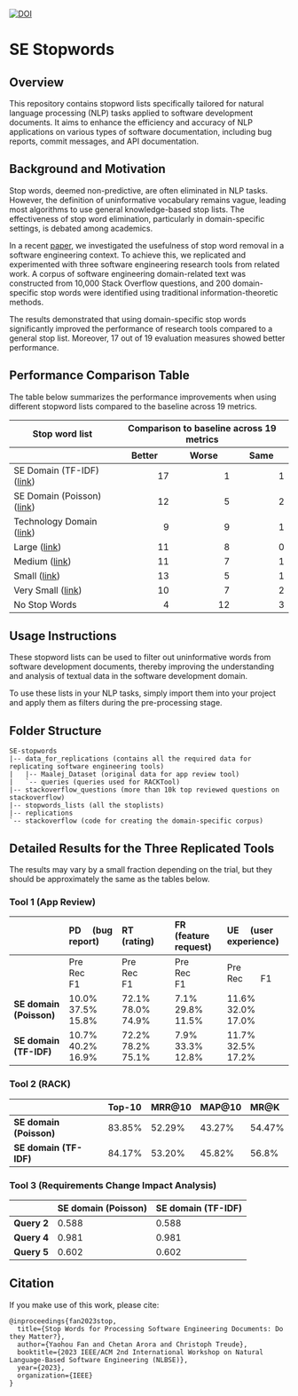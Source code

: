 [![DOI](https://zenodo.org/badge/632726416.svg)](https://zenodo.org/badge/latestdoi/632726416)

# SE Stopwords

## Overview

This repository contains stopword lists specifically tailored for natural language processing (NLP) tasks applied to software development documents. It aims to enhance the efficiency and accuracy of NLP applications on various types of software documentation, including bug reports, commit messages, and API documentation.

## Background and Motivation

Stop words, deemed non-predictive, are often eliminated in NLP tasks. However, the definition of uninformative vocabulary remains vague, leading most algorithms to use general knowledge-based stop lists. The effectiveness of stop word elimination, particularly in domain-specific settings, is debated among academics.

In a recent [paper](https://arxiv.org/abs/2303.10439), we investigated the usefulness of stop word removal in a software engineering context. To achieve this, we replicated and experimented with three software engineering research tools from related work. A corpus of software engineering domain-related text was constructed from 10,000 Stack Overflow questions, and 200 domain-specific stop words were identified using traditional information-theoretic methods.

The results demonstrated that using domain-specific stop words significantly improved the performance of research tools compared to a general stop list. Moreover, 17 out of 19 evaluation measures showed better performance.

## Performance Comparison Table

The table below summarizes the performance improvements when using different stopword lists compared to the baseline across 19 metrics.

<table>
  <thead>
    <tr>
      <th>Stop word list</th>
      <th colspan="3">Comparison to baseline across 19 metrics</th>
    </tr>
    <tr>
      <th></th>
      <th>Better</th>
      <th>Worse</th>
      <th>Same</th>
    </tr>
  </thead>
  <tbody>
    <tr>
      <td>SE Domain (TF-IDF) (<a href="https://github.com/ctreude/SE-stopwords/blob/main/stopwords_lists/tfidf_approach.txt">link</a>)</td>
      <td align="right">17</td>
      <td align="right">1</td>
      <td align="right">1</td>
    </tr>
    <tr>
      <td>SE Domain (Poisson) (<a href="https://github.com/ctreude/SE-stopwords/blob/main/stopwords_lists/possion_approach.txt">link</a>)</td>
      <td align="right">12</td>
      <td align="right">5</td>
      <td align="right">2</td>
    </tr>
    <tr>
      <td>Technology Domain (<a href="https://github.com/ctreude/SE-stopwords/blob/main/stopwords_lists/technology_domain_stopwords.txt">link</a>)</td>
      <td align="right">9</td>
      <td align="right">9</td>
      <td align="right">1</td>
    </tr>
    <tr>
      <td>Large (<a href="https://github.com/ctreude/SE-stopwords/blob/main/stopwords_lists/large_stopwords.txt">link</a>)</td>
      <td align="right">11</td>
      <td align="right">8</td>
      <td align="right">0</td>
    </tr>
    <tr>
      <td>Medium (<a href="https://github.com/ctreude/SE-stopwords/blob/main/stopwords_lists/medium.txt">link</a>)</td>
      <td align="right">11</td>
      <td align="right">7</td>
      <td align="right">1</td>
    </tr>
    <tr>
      <td>Small (<a href="https://github.com/ctreude/SE-stopwords/blob/main/stopwords_lists/small.txt">link</a>)</td>
      <td align="right">13</td>
      <td align="right">5</td>
      <td align="right">1</td>
    </tr>
    <tr>
      <td>Very Small (<a href="https://github.com/ctreude/SE-stopwords/blob/main/stopwords_lists/very_small.txt">link</a>)</td>
      <td align="right">10</td>
      <td align="right">7</td>
      <td align="right">2</td>
    </tr>
    <tr>
      <td>No Stop Words</td>
      <td align="right">4</td>
      <td align="right">12</td>
      <td align="right">3</td>
    </tr>
  </tbody>
</table>


## Usage Instructions

These stopword lists can be used to filter out uninformative words from software development documents, thereby improving the understanding and analysis of textual data in the software development domain.

To use these lists in your NLP tasks, simply import them into your project and apply them as filters during the pre-processing stage.

## Folder Structure

```
SE-stopwords
|-- data_for_replications (contains all the required data for replicating software engineering tools)
|   |-- Maalej_Dataset (original data for app review tool)
|   `-- queries (queries used for RACKTool)
|-- stackoverflow_questions (more than 10k top reviewed questions on stackoverflow)
|-- stopwords_lists (all the stoplists)
|-- replications
`-- stackoverflow (code for creating the domain-specific corpus)
```

## Detailed Results for the Three Replicated Tools

The results may vary by a small fraction depending on the trial, but they should be approximately the same as the tables below.

### Tool 1 (App Review)

|              	|    **PD &emsp;(bug report)** 	|       **RT &emsp;(rating)**     |     **FR &emsp;(feature request)**     |     **UE &emsp;(user experience)**     |
|:----------	|:---------------	|:---------------  |:---------------	|:---------------	|
|              	|    Pre&emsp;&emsp;Rec&emsp;&emsp;F1 	|       Pre&emsp;&emsp;Rec&emsp;&emsp;F1     |     Pre&emsp;&emsp;Rec&emsp;&emsp;F1     |     Pre&emsp;&emsp;Rec&emsp;&emsp;F1     |
|**SE domain (Poisson)** |      10.0%&emsp;37.5%&emsp;15.8%     |       72.1%&emsp;78.0%&emsp;74.9%  	|        7.1%&emsp;29.8%&emsp;11.5%     |      11.6%&emsp;32.0%&emsp;17.0%       |
|**SE domain (TF-IDF)** |      10.7%&emsp;40.2%&emsp;16.9%     |       72.2%&emsp;78.2%&emsp;75.1%  	|        7.9%&emsp;33.3%&emsp;12.8%     |      11.7%&emsp;32.5%&emsp;17.2%       |

### Tool 2 (RACK)

|              	|    **Top-10** 	|       **MRR@10**     |     **MAP@10**     |     **MR@K**     |
|:----------	|:---------------	|:---------------  |:---------------	|:---------------	|
|**SE domain (Poisson)** |     83.85%     |       52.29%  	|        43.27%     |      54.47%       |
|**SE domain (TF-IDF)** |      84.17%     |       53.20%  	|        45.82%     |      56.8%       |

### Tool 3 (Requirements Change Impact Analysis)

|              	|    **SE domain (Poisson)** 	|       **SE domain (TF-IDF)**     |
|:----------	|:---------------	|:---------------  |
|**Query 2**	|0.588	|0.588 |
|**Query 4**	|0.981	|0.981 |
|**Query 5**	|0.602	|0.602 |

## Citation

If you make use of this work, please cite:

```
@inproceedings{fan2023stop,
  title={Stop Words for Processing Software Engineering Documents: Do they Matter?},
  author={Yaohou Fan and Chetan Arora and Christoph Treude},
  booktitle={2023 IEEE/ACM 2nd International Workshop on Natural Language-Based Software Engineering (NLBSE)},
  year={2023},
  organization={IEEE}
}
```
